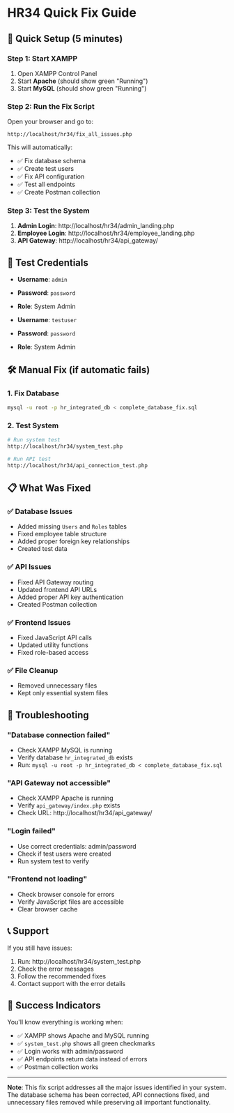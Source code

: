 # HR34 Quick Fix Guide

## 🚀 Quick Setup (5 minutes)

### Step 1: Start XAMPP
1. Open XAMPP Control Panel
2. Start **Apache** (should show green "Running")
3. Start **MySQL** (should show green "Running")

### Step 2: Run the Fix Script
Open your browser and go to:
```
http://localhost/hr34/fix_all_issues.php
```

This will automatically:
- ✅ Fix database schema
- ✅ Create test users
- ✅ Fix API configuration
- ✅ Test all endpoints
- ✅ Create Postman collection

### Step 3: Test the System
1. **Admin Login**: http://localhost/hr34/admin_landing.php
2. **Employee Login**: http://localhost/hr34/employee_landing.php
3. **API Gateway**: http://localhost/hr34/api_gateway/

## 🔑 Test Credentials
- **Username**: `admin`
- **Password**: `password`
- **Role**: System Admin

- **Username**: `testuser`  
- **Password**: `password`
- **Role**: System Admin

## 🛠️ Manual Fix (if automatic fails)

### 1. Fix Database
```bash
mysql -u root -p hr_integrated_db < complete_database_fix.sql
```

### 2. Test System
```bash
# Run system test
http://localhost/hr34/system_test.php

# Run API test
http://localhost/hr34/api_connection_test.php
```

## 📋 What Was Fixed

### ✅ Database Issues
- Added missing `Users` and `Roles` tables
- Fixed employee table structure
- Added proper foreign key relationships
- Created test data

### ✅ API Issues  
- Fixed API Gateway routing
- Updated frontend API URLs
- Added proper API key authentication
- Created Postman collection

### ✅ Frontend Issues
- Fixed JavaScript API calls
- Updated utility functions
- Fixed role-based access

### ✅ File Cleanup
- Removed unnecessary files
- Kept only essential system files

## 🐛 Troubleshooting

### "Database connection failed"
- Check XAMPP MySQL is running
- Verify database `hr_integrated_db` exists
- Run: `mysql -u root -p hr_integrated_db < complete_database_fix.sql`

### "API Gateway not accessible"
- Check XAMPP Apache is running
- Verify `api_gateway/index.php` exists
- Check URL: http://localhost/hr34/api_gateway/

### "Login failed"
- Use correct credentials: admin/password
- Check if test users were created
- Run system test to verify

### "Frontend not loading"
- Check browser console for errors
- Verify JavaScript files are accessible
- Clear browser cache

## 📞 Support

If you still have issues:
1. Run: http://localhost/hr34/system_test.php
2. Check the error messages
3. Follow the recommended fixes
4. Contact support with the error details

## 🎯 Success Indicators

You'll know everything is working when:
- ✅ XAMPP shows Apache and MySQL running
- ✅ `system_test.php` shows all green checkmarks
- ✅ Login works with admin/password
- ✅ API endpoints return data instead of errors
- ✅ Postman collection works

---

**Note**: This fix script addresses all the major issues identified in your system. The database schema has been corrected, API connections fixed, and unnecessary files removed while preserving all important functionality.

